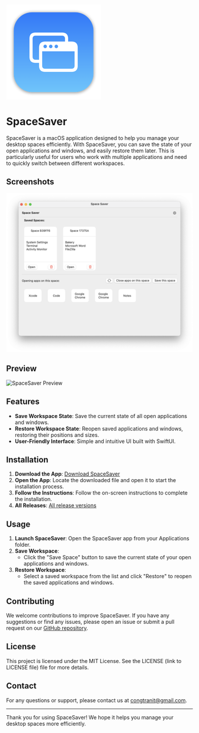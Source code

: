 ![SpaceSaver Logo](docs/mac256.png)

# SpaceSaver

SpaceSaver is a macOS application designed to help you manage your desktop spaces efficiently. With SpaceSaver, you can save the state of your open applications and windows, and easily restore them later. This is particularly useful for users who work with multiple applications and need to quickly switch between different workspaces.

## Screenshots

![SpaceSaver Main Screen](docs/Screenshot%202024-11-08%20at%2016.35.18.png)

## Preview

![SpaceSaver Preview](docs/SpaceSaver%202024-11-08%20at%2016.32.07.gif)

## Features

- **Save Workspace State**: Save the current state of all open applications and windows.
- **Restore Workspace State**: Reopen saved applications and windows, restoring their positions and sizes.
- **User-Friendly Interface**: Simple and intuitive UI built with SwiftUI.

## Installation

1. **Download the App**: [Download SpaceSaver](https://github.com/tranhuycong/space-saver/releases/latest/download/SpaceSaver-Installer.dmg)
2. **Open the App**: Locate the downloaded file and open it to start the installation process.
3. **Follow the Instructions**: Follow the on-screen instructions to complete the installation.
4. **All Releases**: [All release versions](https://github.com/tranhuycong/space-saver/releases/)

## Usage

1. **Launch SpaceSaver**: Open the SpaceSaver app from your Applications folder.
2. **Save Workspace**:
   - Click the "Save Space" button to save the current state of your open applications and windows.
3. **Restore Workspace**:
   - Select a saved workspace from the list and click "Restore" to reopen the saved applications and windows.

## Contributing

We welcome contributions to improve SpaceSaver. If you have any suggestions or find any issues, please open an issue or submit a pull request on our [GitHub repository](https://github.com/tranhuycong/space-saver).

## License

This project is licensed under the MIT License. See the LICENSE (link to LICENSE file) file for more details.

## Contact

For any questions or support, please contact us at [congtranit@gmail.com](mailto:congtranit@gmail.com).

---

Thank you for using SpaceSaver! We hope it helps you manage your desktop spaces more efficiently.

